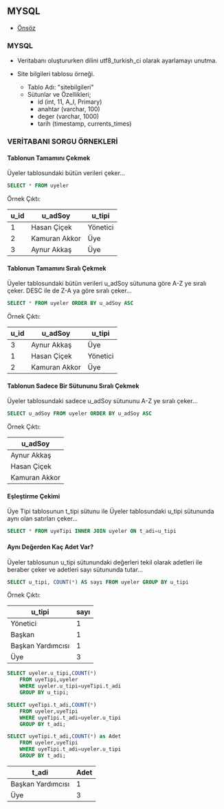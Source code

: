 ## MYSQL

- [Önsöz](https://github.com/cicekhasan/DersNotlarim)


### MYSQL

- Veritabanı oluştururken dilini utf8_turkish_ci olarak ayarlamayı unutma.
- Site bilgileri tablosu örneği.

	- Tablo Adı: "sitebilgileri"
	- Sütunlar ve Özellikleri;
		- id 		(int, 11, A_I, Primary)
		- anahtar 	(varchar, 100)
		- deger		(varchar, 1000)
		- tarih 	(timestamp, currents_times)

### VERİTABANI SORGU ÖRNEKLERİ

#### Tablonun Tamamını Çekmek

Üyeler tablosundaki bütün verileri çeker...

```sql
SELECT * FROM uyeler
```

Örnek Çıktı:

| u_id | u_adSoy | u_tipi |
| --- | --- | --- |
| 1 | Hasan Çiçek | Yönetici |
| 2	| Kamuran Akkor | Üye |
| 3 | Aynur Akkaş | Üye |

#### Tablonun Tamamını Sıralı Çekmek

Üyeler tablosundaki bütün verileri u_adSoy sütununa göre A-Z ye sıralı çeker. DESC ile de Z-A ya göre sıralı çeker...

```sql
SELECT * FROM uyeler ORDER BY u_adSoy ASC
```

Örnek Çıktı:

| u_id | u_adSoy | u_tipi |
| --- | --- | --- |
| 3 | Aynur Akkaş | Üye |
| 1 | Hasan Çiçek | Yönetici |
| 2	| Kamuran Akkor | Üye |

#### Tablonun Sadece Bir Sütununu Sıralı Çekmek

Üyeler tablosundaki sadece u_adSoy sütununu A-Z ye sıralı çeker...

```sql
SELECT u_adSoy FROM uyeler ORDER BY u_adSoy ASC
```

Örnek Çıktı:

| u_adSoy |
| --- |
| Aynur Akkaş |
| Hasan Çiçek |
| Kamuran Akkor |

#### Eşleştirme Çekimi

Üye Tipi tablosunun t_tipi sütunu ile Üyeler tablosundaki u_tipi sütununda aynı olan satırları çeker...

```sql
SELECT * FROM uyeTipi INNER JOIN uyeler ON t_adi=u_tipi
```

#### Aynı Değerden Kaç Adet Var?

Üyeler tablosunun u_tipi sütunundaki değerleri tekil olarak adetleri ile beraber çeker ve adetleri sayı sütununda tutar...

```sql
SELECT u_tipi, COUNT(*) AS sayı FROM uyeler GROUP BY u_tipi
```

Örnek Çıktı:

| u_tipi | sayı |
| --- | --- |
| Yönetici | 1 |
| Başkan | 1 |
| Başkan Yardımcısı | 1 |
| Üye | 3 |

```sql
SELECT uyeler.u_tipi,COUNT(*)
	FROM uyeTipi,uyeler
	WHERE uyeler.u_tipi=uyeTipi.t_adi
	GROUP BY u_tipi;
```

```sql
SELECT uyeTipi.t_adi,COUNT(*)
	FROM uyeler,uyeTipi
	WHERE uyeTipi.t_adi=uyeler.u_tipi
	GROUP BY t_adi;
```

```sql
SELECT uyeTipi.t_adi,COUNT(*) as Adet
	FROM uyeler,uyeTipi
	WHERE uyeTipi.t_adi=uyeler.u_tipi
	GROUP BY t_adi;
```

|t_adi | Adet |
| --- | --- |
|Başkan Yardımcısı | 1 |
|Üye | 3 |

